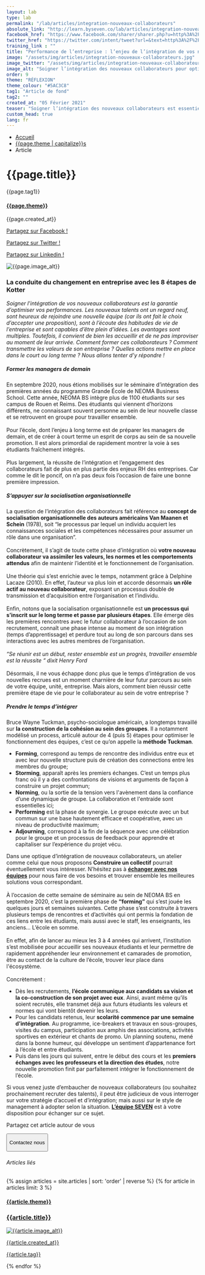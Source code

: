 ```yaml
---
layout: lab
type: lab
permalink: "/lab/articles/integration-nouveaux-collaborateurs"
absolute_link: "http://learn.byseven.co/lab/articles/integration-nouveaux-collaborateurs"
facebook_href: "https://www.facebook.com/sharer/sharer.php?u=http%3A%2F%2Flearn.byseven.co%2Flab%2Farticles%2Fintegration-nouveaux-collaborateurs&amp;src=sdkpreparse"
twitter_href: "https://twitter.com/intent/tweet?url=&text=http%3A%2F%2Flearn.byseven.co%2Flab%2Farticles%2Fintegration-nouveaux-collaborateurs"
training_link : ""
title: "Performance de l’entreprise : l’enjeu de l’intégration de vos nouveaux collaborateurs"
image: "/assets/img/articles/integration-nouveaux-collaborateurs.jpg"
image_twitter: "/assets/img/articles/integration-nouveaux-collaborateurs.jpg"
image_alt: "Soigner l’intégration des nouveaux collaborateurs pour optimiser les performances en entreprise"
order: 9
theme: "RÉFLEXION"
theme_colour: "#5AC3C8"
tag1: "Article de fond"
tag2: ""
created_at: "05 Février 2021"
teaser: "Soigner l’intégration des nouveaux collaborateurs est essentiel pour booster les performances de votre entreprise. Mais alors, comment s’y prendre pour bien les accueillir ?"
custom_head: true
lang: fr
---
```


<div class="container-lab-article">
  <div class="lab-breadcrumb">
    <nav aria-label="Breadcrumb" class="breadcrumb">
      <ul>
          <li><a href="/lab">Accueil</a></li>
          <li><a href="/lab/{{page.theme | downcase}}s">{{page.theme | capitalize}}s</a></li>
          <li><span aria-current="page">Article</span></li>
      </ul>
    </nav>
  </div>
  <div class="lab-article-banner">
    <h1>{{page.title}}</h1>
    <div class="flex-row-between-centered">
      <p class="lab-article-banner-tag">{{page.tag1}}</p>
    </div>
    <div class="lab-article-banner-tags">
      <div class="lab-article-banner-tags-left">
        <a href="/lab/{{page.theme | downcase}}s"><h4 style='background-color: {{page.theme_colour}};'>{{page.theme}}</h4></a>
        <p class="lab-article-banner-tags-date">{{page.created_at}}</p>
      </div>
      <div class="lab-article-banner-tags-right">
        <div class="fb-share-button" data-href="{{page.absolute_link}}" data-layout="button" data-size="small">
          <a target="_blank" href="{{page.facebook_href}}" class='tooltip-facebook'>
            <i class="fab fa-facebook-f"></i>
            <div class="top">
              <p>Partagez sur Facebook !</p>
              <i></i>
            </div>
          </a>
        </div>
          <a class='tooltip-twitter' href='{{page.twitter_href}}' target="_blank">
            <i class="fab fa-twitter"></i>
            <div class="top">
              <p>Partagez sur Twitter !</p>
              <i></i>
            </div>
          </a>
          <a class='tooltip-linkedin' href='https://www.linkedin.com/sharing/share-offsite/?url={{site.url}}{{page.url}}' target='_blank'>
            <i class="fab fa-linkedin-in"></i>
            <div class="top">
              <p>Partagez sur Linkedin !</p>
              <i></i>
            </div>
          </a>
      </div>
    </div>
    <img src="{{page.image}}" alt="{{page.image_alt}}" style='object-position: 50% 85%;'>
  </div>
  <div class="lab-article-text">
    <div class="lab-article-text-primary">
      <h3 style='color: {{page.theme_colour}};'>La conduite du changement en entreprise avec les 8 étapes de Kotter </h3>
      <p><em>Soigner l’intégration de vos nouveaux collaborateurs est la garantie d’optimiser vos performances. Les nouveaux talents ont un regard neuf, sont heureux de rejoindre une nouvelle équipe (car ils ont fait le choix d’accepter une proposition), sont à l’écoute des habitudes de vie de l’entreprise et sont capables d’être plein d’idées. Les avantages sont multiples. Toutefois, il convient de bien les accueillir et de ne pas improviser au moment de leur arrivée. Comment former ces collaborateurs ? Comment transmettre les valeurs de son entreprise ? Quelles actions mettre en place dans le court ou long terme ? Nous allons tenter d’y répondre !</em>
      </p>
      <div class="lab-article-text-separator" style='border: solid 2px {{page.theme_colour}};'></div>
    </div>
    <div class="lab-article-text-secondary">
      <h5>Former les managers de demain</h5>
      <p>En septembre 2020, nous étions mobilisés sur le séminaire d’intégration des premières années du programme Grande École de NEOMA Business School. Cette année, NEOMA BS intègre plus de 1100 étudiants sur ses campus de Rouen et Reims. Des étudiants qui viennent d’horizons différents, ne connaissant souvent personne au sein de leur nouvelle classe et se retrouvent en groupe pour travailler ensemble.
      <br><br>
      Pour l’école, dont l’enjeu à long terme est de préparer les managers de demain, et de créer à court terme un esprit de corps au sein de sa nouvelle promotion. Il est alors primordial de rapidement montrer la voie à ses étudiants fraîchement intégrés.
      <br><br>
      Plus largement, la réussite de l’intégration et l’engagement des collaborateurs fait de plus en plus partie des enjeux RH des entreprises. Car comme le dit le poncif, on n’a pas deux fois l’occasion de faire une bonne première impression.
      </p>
    </div>
    <div class="lab-article-text-secondary">
      <h5>S’appuyer sur la socialisation organisationnelle</h5>
      <p>La question de l’intégration des collaborateurs fait référence au <strong>concept de socialisation organisationnelle des auteurs américains Van Maanen et Schein</strong> (1978), soit “le processus par lequel un individu acquiert les connaissances sociales et les compétences nécessaires pour assumer un rôle dans une organisation”.
      <br><br>
      Concrètement, il s’agit de toute cette phase d’intégration où <strong>votre nouveau collaborateur va assimiler les valeurs, les normes et les comportements attendus</strong> afin de maintenir l’identité et le fonctionnement de l’organisation.
      <br><br>
      Une théorie qui s’est enrichie avec le temps, notamment grâce à Delphine Lacaze (2010). En effet, l’auteur va plus loin et accorde désormais <strong>un rôle actif au nouveau collaborateur</strong>, exposant un processus double de transmission et d’acquisition entre l’organisation et l’individu.
      <br><br>
      Enfin, notons que la socialisation organisationnelle est <strong>un processus qui s’inscrit sur le long terme et passe par plusieurs étapes</strong>. Elle émerge dès les premières rencontres avec le futur collaborateur à l’occasion de son recrutement, connaît une phase intense au moment de son intégration (temps d’apprentissage) et perdure tout au long de son parcours dans ses interactions avec les autres membres de l’organisation.
      <br><br>
      <em>“Se réunir est un début, rester ensemble est un progrès, travailler ensemble est la réussite “ dixit Henry Ford </em>
      <br><br>
      Désormais, il ne vous échappe donc plus que le temps d’intégration de vos nouvelles recrues est un moment charnière de leur futur parcours au sein de votre équipe, unité, entreprise. Mais alors, comment bien réussir cette première étape de vie pour le collaborateur au sein de votre entreprise ?
      </p>
    </div>
    <div class="lab-article-text-secondary">
      <h5>Prendre le temps d’intégrer</h5>
      <p>Bruce Wayne Tuckman, psycho-sociologue américain, a longtemps travaillé sur <strong>la construction de la cohésion au sein des groupes</strong>. Il a notamment modélisé un process, articulé autour de 4 (puis 5) étapes pour optimiser le fonctionnement des équipes, c’est ce qu’on appelle la <a><strong>méthode Tuckman</strong></a>.
      </p>
      <ul>
        <li><strong>Forming</strong>, correspond au temps de rencontre des individus entre eux et avec leur nouvelle structure puis de création des connections entre les membres du groupe;</li>
        <li><strong>Storming</strong>, apparaît après les premiers échanges. C’est un temps plus franc où il y a des confrontations de visions et arguments de façon à construire un projet commun;</li>
        <li><strong>Norming</strong>, ou la sortie de la tension vers l'avènement dans la confiance d’une dynamique de groupe. La collaboration et l'entraide sont essentielles ici;</li>
        <li><strong>Performing</strong> est la phase de synergie. Le groupe exécute avec un but commun sur une base hautement efficace et coopérative, avec un niveau de productivité maximum;</li>
        <li><strong>Adjourning</strong>, correspond à la fin de la séquence avec une célébration pour le groupe et un processus de feedback pour apprendre et capitaliser sur l’expérience du projet vécu.</li>
      </ul>
      <p>Dans une optique d’intégration de nouveaux collaborateurs, un atelier comme celui que nous proposons <strong>Construire un collectif</strong> pourrait éventuellement vous intéresser. N’hésitez pas à <a href="/" target='_blank' class='link-to-home'><strong>échanger avec nos équipes</strong></a> pour nous faire de vos besoins et trouver ensemble les meilleures solutions vous correspondant.
      <br><br>
      À l’occasion de cette semaine de séminaire au sein de NEOMA BS en septembre 2020, c’est la première phase de <strong>“forming”</strong> qui s’est jouée les quelques jours et semaines suivantes. Cette phase s’est construite à travers plusieurs temps de rencontres et d’activités qui ont permis la fondation de ces liens entre les étudiants, mais aussi avec le staff, les enseignants, les anciens… L’école en somme.
      <br><br>
      En effet, afin de lancer au mieux les 3 à 4 années qui arrivent, l’institution s’est mobilisée pour accueillir ses nouveaux étudiants et leur permettre de rapidement appréhender leur environnement et camarades de promotion, être au contact de la culture de l’école, trouver leur place dans l'écosystème.
      <br><br>
      Concrètement :
      </p>
      <ul>
        <li>Dès les recrutements, <strong>l’école communique aux candidats sa vision et la co-construction de son projet avec eux</strong>. Ainsi, avant même qu’ils soient recrutés, elle transmet déjà aux futurs étudiants les valeurs et normes qui vont bientôt devenir les leurs.</li>
        <li>Pour les candidats retenus, leur <strong>scolarité commence par une semaine d’intégration</strong>. Au programme, ice-breakers et travaux en sous-groupes, visites du campus, participation aux amphis des associations, activités sportives en extérieur et chants de promo. Un planning soutenu, mené dans la bonne humeur, qui développe un sentiment d’appartenance fort à l’école et entre étudiants.</li>
        <li>Puis dans les jours qui suivent, entre le début des cours et les <strong>premiers échanges avec les professeurs et la direction des études</strong>, notre nouvelle promotion finit par parfaitement intégrer le fonctionnement de l’école.</li>
      </ul>
      <p>Si vous venez juste d’embaucher de nouveaux collaborateurs (ou souhaitez prochainement recruter des talents), il peut être judicieux de vous interroger sur votre stratégie d’accueil et d’intégration; mais aussi sur le style de management à adopter selon la situation. <a href="/" target='_blank' class='link-to-home'><strong>L’équipe SEVEN</strong></a> est à votre disposition pour échanger sur ce sujet.</p>
    </div>
    <div class="lab-article-text-medias">
      <p>Partagez cet article autour de vous</p>
      <a target="_blank" href="{{page.facebook_href}}"><i class="fab fa-facebook-f"></i></a>
      <a href='{{page.twitter_href}}' target="_blank"><i class="fab fa-twitter"></i></a>
      <a href='https://www.linkedin.com/sharing/share-offsite/?url={{site.url}}{{page.url}}' target='_blank'><i class="fab fa-linkedin-in"></i></a>
    </div>
    <!-- <button class='btn btn-navbar-lab-2' data-toggle='modal' data-target='#contactUs'><p>Contactez nous</p></button> -->
    <a href="/" target="_blank">
      <button class='btn btn-navbar-lab-2'><p>Contactez nous</p></button>
    </a>
  </div>
</div>
<div class="lab-article-recents">
  <h6>Articles liés</h6>
  <div class="row">
    {% assign articles = site.articles | sort: 'order' | reverse %}
    {% for article in articles limit: 3 %}
    <div class="col-md-4">
      <a href="{{article.permalink}}">
        <div class="lab-article-recents-card">
          <h4 style='background-color: {{article.theme_colour}};'>{{article.theme}}</h4>
          <h3 class="lab-article-recents-card-title">{{article.title}}</h3>
          <div class="lab-article-recents-separator" style='border: 2px solid {{article.theme_colour}}'></div>
          <img src="{{article.image}}" alt="{{article.image_alt}}">
          <div class="lab-article-recents-tags">
            <p>{{article.created_at}}</p>
            <p>{{article.tag}}</p>
            <p></p>
          </div>
        </div>
      </a>
    </div>
    {% endfor %}
  </div>
</div>

<!-- Modal -->
<!-- <div class="modal fade" id="contactUs" tabindex="-1" role="dialog" aria-labelledby="myModalLabel">
  <div class="modal-dialog" role="document">
    <div class="modal-content">
      <div class="modal-header">
        <button type="button" class="close" data-dismiss="modal" aria-label="Close"><span aria-hidden="true">&times;</span></button>
        <div id="modal-title" style=" display: flex; justify-content: space-between;">
          <h3 class="modal-title" id="myModalLabel">Contactez-nous</h3>
        </div>
      </div>
      <div class="modal-body" id="modalNewBookinBody">
        <form action="https://seven-builder.herokuapp.com/contact_form" method="GET" id="contact-form">
          <div class="form-group">
            <label for="form-name">Votre nom</label>
            <input type="text" name="name" id='form-name' placeholder="Nom" class='form-control'>
          </div>
          <div class="form-group hidden">
            <label for="form-email">Votre adresse email</label>
            <input type="email" name="email_2" id='form-email2' placeholder="Adresse email" class='form-control'>
          </div>
          <div class="form-group">
            <label for="form-email">Votre adresse email</label>
            <input type="email" name="email" id='form-email' placeholder="Adresse email" class='form-control'>
          </div>
          <div class="form-group">
            <label for="form-message">Votre message</label>
            <textarea name="message" id="form-message" cols="30" rows="10" placeholder="Votre message" class='form-control'></textarea>
          </div>
          <button type="submit" class="btn contact-button" id='form-button'>Envoyez</button>
        </form>
      </div>
    </div>
  </div>
</div> -->

<script type="text/javascript">
  function recentCardFront() {
    var titles = document.querySelectorAll('.lab-article-recents-card-title');
    if (window.innerWidth > 1000) {
      var max = 0;
      titles.forEach((element) => {
        if (element.clientHeight > max) {
          max = element.clientHeight;
        }
      })
      titles.forEach((element) => {
        element.style.height = max.toString() + 'px';
      })
    } else {
      titles.forEach((element) => {
        element.style.height = 'auto';
      })
    }
  }
  recentCardFront();
  window.addEventListener('resize', recentCardFront);
</script>
